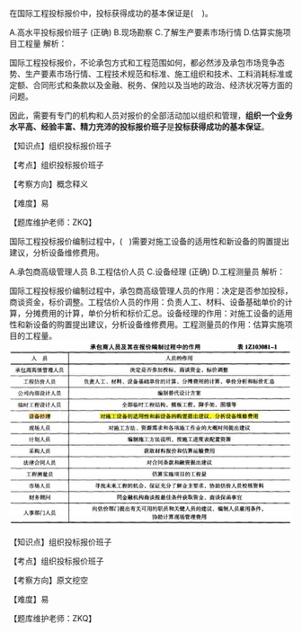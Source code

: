 <p>在国际工程投标报价中，投标获得成功的基本保证是( &nbsp; &nbsp;)。</p>
A.高水平投标报价班子  (正确)
B.现场勘察
C.了解生产要素市场行情
D.估算实施项目工程量
解析：<p>国际工程投标报价，不论承包方式和工程范围如何，都必然涉及承包市场竞争态势、生产要素市场行情、工程技术规范和标准、施工组织和技术、工料消耗标准或定额、合同形式和条款以及金融、税务、保险以及当地的政治、经济状况等方面的问题。</p><p>因此，需要有专门的机构和人员对报价的全部活动加以组织和管理，<strong>组织一个业务水平高、经验丰富、精力充沛的投标报价班子</strong>是<strong>投标获得成功的基本保证</strong>。</p><p>【知识点】组织投标报价班子</p><p>【考点】组织投标报价班子</p><p>【考察方向】概念释义</p><p>【难度】易</p><p>【题库维护老师：ZKQ】</p>
<p>国际工程投标报价编制过程中，( &nbsp; )需要对施工设备的适用性和新设备的购置提出建议，分析设备维修费用。</p>
A.承包商高级管理人员
B.工程估价人员
C.设备经理  (正确)
D.工程测量员
解析：<p>国际工程投标报价编制过程中，承包商高级管理人员的作用：决定是否参加投标，商谈资金，标价调整。工程估价人员的作用：负责人工、材料、设备基础单价的计算，分摊费用的计算，单价分析和标价汇总。设备经理的作用：对施工设备的适用性和新设备的购置提出建议，分析设备维修费用。工程测量员的作用：估算实施项目的工程量。<img src="../一、组织投标报价班子_images/6377510021419882465282888.jpg" title="Dingtalk_20211016135927.jpg" data-catchresult="img_catchSuccess"/></p><p>【知识点】组织投标报价班子</p><p>【考点】组织投标报价班子</p><p>【考察方向】原文挖空</p><p>【难度】易</p><p>【题库维护老师：ZKQ】</p>
